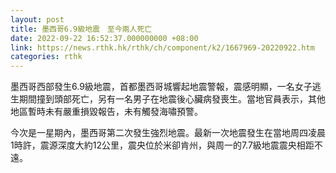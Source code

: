 ```yaml
---
layout: post
title: 墨西哥6.9級地震　至今兩人死亡
date: 2022-09-22 16:52:37.000000000 +08:00
link: https://news.rthk.hk/rthk/ch/component/k2/1667969-20220922.htm
categories: rthk
---
```


墨西哥西部發生6.9級地震，首都墨西哥城響起地震警報，震感明顯，一名女子逃生期間撞到頭部死亡，另有一名男子在地震後心臟病發喪生。當地官員表示，其他地區暫時未有嚴重損毀報告，未有觸發海嘯預警。

今次是一星期內，墨西哥第二次發生強烈地震。最新一次地震發生在當地周四凌晨1時許，震源深度大約12公里，震央位於米卻肯州，與周一的7.7級地震震央相距不遠。
